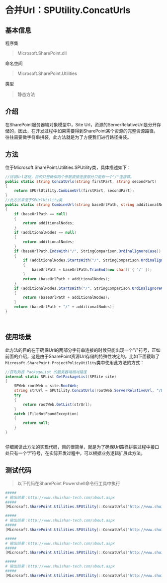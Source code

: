 # 合并Url：SPUtility.ConcatUrls

## 基本信息
程序集
> Microsoft.SharePoint.dll

命名空间
> Microsoft.SharePoint.Utilities

类型
> 静态方法

## 介绍
在SharePoint服务器端对象模型中，Site Url，资源的ServerRelativeUrl是分开存储的，因此，在开发过程中如果需要得到SharePoint某个资源的完整资源路径，往往需要做字符串拼装，此方法就是为了方便我们进行路径拼装。

## 方法
位于Microsoft.SharePoint.Utilities.SPUtility类，具体描述如下：
``` c#
//拼装Url路径，目的只是确保两个参数直接连接部分只能有一个"/"连接符。
public static string ConcatUrls(string firstPart, string secondPart)
{
    return SPUrlUtility.CombineUrl(firstPart, secondPart);
}
//此方法来至于SPUrlUtility类
public static string CombineUrl(string baseUrlPath, string additionalNodes)
{
    if (baseUrlPath == null)
    {
        return additionalNodes;
    }
    if (additionalNodes == null)
    {
        return additionalNodes;
    }
    if (baseUrlPath.EndsWith("/", StringComparison.OrdinalIgnoreCase))
    {
        if (additionalNodes.StartsWith("/", StringComparison.OrdinalIgnoreCase))
        {
            baseUrlPath = baseUrlPath.TrimEnd(new char[] { '/' });
        }
        return (baseUrlPath + additionalNodes);
    }
    if (additionalNodes.StartsWith("/", StringComparison.OrdinalIgnoreCase))
    {
        return (baseUrlPath + additionalNodes);
    }
    return (baseUrlPath + "/" + additionalNodes);
}




```


## 使用场景
此方法的目的在于确保Url的两部分字符串连接的时候只能出现一个"/"符号，正如前面的介绍，这是由于SharePoint资源Url存储的特殊性决定的。比如下面截取了`Microsoft.SharePoint.ProjectPolicyUtility`类中使用此方法的方式：

``` c#
//获取列表 PackageList 的服务器端相对路径
internal static SPList GetPackageList(SPSite site)
{
    SPWeb rootWeb = site.RootWeb;
    string strUrl = SPUtility.ConcatUrls(rootWeb.ServerRelativeUrl, "/Lists/PackageList");
    try
    {
        return rootWeb.GetList(strUrl);
    }
    catch (FileNotFoundException)
    {
        return null;
    }
}



```

仔细阅读此方法的实现代码，目的很简单，就是为了确保Url路径拼装过程中接口处只有一个“/”符号，在实际开发过程中，可以根据业务逻辑扩展此方法。


## 测试代码
> 以下代码在SharePoint Powershell命令行工具中执行

``` powershell
#####
# 输出结果：http://www.shuishan-tech.com/about.aspx
#####
[Microsoft.SharePoint.Utilities.SPUtility]::ConcatUrls("http://www.shuishan-tech.com/", "/about.aspx");

#####
# 输出结果：http://www.shuishan-tech.com/about.aspx
#####
[Microsoft.SharePoint.Utilities.SPUtility]::ConcatUrls("http://www.shuishan-tech.com", "/about.aspx");

#####
# 输出结果：http://www.shuishan-tech.com/about.aspx
#####
[Microsoft.SharePoint.Utilities.SPUtility]::ConcatUrls("http://www.shuishan-tech.com/", "about.aspx");

#####
# 输出结果：http://www.shuishan-tech.com/about.aspx
#####
[Microsoft.SharePoint.Utilities.SPUtility]::ConcatUrls("http://www.shuishan-tech.com", "about.aspx");
```
